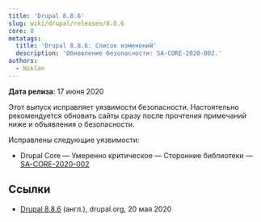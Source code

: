 ```yaml
---
title: 'Drupal 8.8.6'
slug: wiki/drupal/releases/8.8.6
core: 8
metatags:
  title: 'Drupal 8.8.6: Список изменений'
  description: 'Обновление безопасности: SA-CORE-2020-002.'
authors:
  - Niklan
---
```


**Дата релиза**: 17 июня 2020

Этот выпуск исправляет уязвимости безопасности. Настоятельно рекомендуется обновить сайты сразу после прочтения примечаний ниже и объявления о безопасности.

Исправлены следующие уязвимости:

- Drupal Core — Умеренно критическое — Сторонние библиотеки — [SA-CORE-2020-002](../../../../security/sa-core/2020-002/index.md)

## Ссылки

- [Drupal 8.8.6](https://www.drupal.org/project/drupal/releases/8.8.6) (англ.), drupal.org, 20 мая 2020
